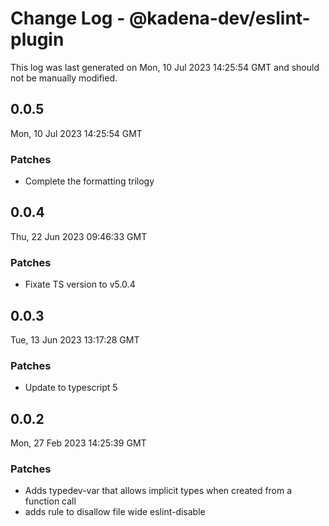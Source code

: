 # Change Log - @kadena-dev/eslint-plugin

This log was last generated on Mon, 10 Jul 2023 14:25:54 GMT and should not be manually modified.

## 0.0.5
Mon, 10 Jul 2023 14:25:54 GMT

### Patches

- Complete the formatting trilogy

## 0.0.4
Thu, 22 Jun 2023 09:46:33 GMT

### Patches

- Fixate TS version to v5.0.4

## 0.0.3
Tue, 13 Jun 2023 13:17:28 GMT

### Patches

- Update to typescript 5

## 0.0.2
Mon, 27 Feb 2023 14:25:39 GMT

### Patches

- Adds typedev-var that allows implicit types when created from a function call
- adds rule to disallow file wide eslint-disable

